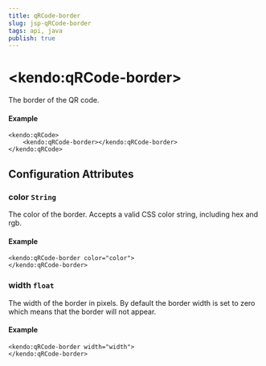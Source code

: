 ```yaml
---
title: qRCode-border
slug: jsp-qRCode-border
tags: api, java
publish: true
---
```


# \<kendo:qRCode-border\>

The border of the QR code.

#### Example
    <kendo:qRCode>
        <kendo:qRCode-border></kendo:qRCode-border>
    </kendo:qRCode>

## Configuration Attributes

### color `String`

The color of the border. Accepts a valid CSS color string, including hex and rgb.

#### Example
    <kendo:qRCode-border color="color">
    </kendo:qRCode-border>

### width `float`

The width of the border in pixels. By default the border width is set to zero which means that the border will not appear.

#### Example
    <kendo:qRCode-border width="width">
    </kendo:qRCode-border>

